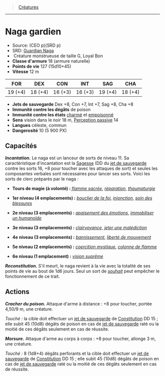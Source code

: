 ﻿---
!MonsterItem
Family: MonsterHD
Type: Créature monstrueuse
Size: G
Alignment: Loyal Bon
ArmorClass: 18 (armure naturelle)
HitPoints: 127 (15d10+45)
Speed: 12 m
Strength: 19 (+4)
Dexterity: 18 (+4)
Constitution: 16 (+3)
Intelligence: 16 (+3)
Wisdom: 19 (+4)
Charisma: 18 (+4)
SavingThrows: Dex +8, Con +7, Int +7, Sag +8, Cha +8
DamageImmunities: de poison
ConditionImmunities: '[charmé](hd_conditions_charme.md) et [empoisonné](hd_conditions_empoisonne.md)'
Senses: vision dans le noir 18 m, [Perception passive](hd_abilities_dexterity_perception_passive.md) 14
Languages: céleste, commun
Challenge: 10 (5 900 PX)
Id: monsters_hd.md#naga-gardien
ParentLink: monsters_hd.md#créatures
Name: Naga gardien
ParentName: Créatures
NameLevel: 1
AltName: '[Guardian Naga](srd_monsters_guardian_naga.md)'
Source: (CEO p)(SRD p)
Attributes:
  Name: Naga gardien
  Markdown: >+
    # <!--Name-->Naga gardien<!--/Name-->


    - Source: <!--Source-->(CEO p)(SRD p)<!--/Source-->

    - SRD: <!--AltName-->[Guardian Naga](srd_monsters_guardian_naga.md)<!--/AltName-->

    -  <!--Type-->Créature monstrueuse<!--/Type--> de taille <!--Size-->G<!--/Size-->, <!--Alignment-->Loyal Bon<!--/Alignment-->

    - **Classe d'armure** <!--ArmorClass-->18 (armure naturelle)<!--/ArmorClass-->

    - **Points de vie** <!--HitPoints-->127 (15d10+45)<!--/HitPoints-->

    - **Vitesse** <!--Speed-->12 m<!--/Speed-->


    |FOR|DEX|CON|INT|SAG|CHA|

    |---|---|---|---|---|---|

    |<!--Strength-->19 (+4)<!--/Strength-->|<!--Dexterity-->18 (+4)<!--/Dexterity-->|<!--Constitution-->16 (+3)<!--/Constitution-->|<!--Intelligence-->16 (+3)<!--/Intelligence-->|<!--Wisdom-->19 (+4)<!--/Wisdom-->|<!--Charisma-->18 (+4)<!--/Charisma-->|


    - **Jets de sauvegarde** <!--SavingThrows-->Dex +8, Con +7, Int +7, Sag +8, Cha +8<!--/SavingThrows-->

    - **Immunité contre les dégâts** <!--DamageImmunities-->de poison<!--/DamageImmunities-->

    - **Immunité contre les états** <!--ConditionImmunities-->[charmé](hd_conditions_charme.md) et [empoisonné](hd_conditions_empoisonne.md)<!--/ConditionImmunities-->

    - **Sens** <!--Senses-->vision dans le noir 18 m, [Perception passive](hd_abilities_dexterity_perception_passive.md) 14<!--/Senses-->

    - **Langues** <!--Languages-->céleste, commun<!--/Languages-->

    - **Dangerosité** <!--Challenge-->10 (5 900 PX)<!--/Challenge-->


    ## Capacités


    **_Incantation._** Le naga est un lanceur de sorts de niveau 11. Sa caractéristique d'incantation est la [Sagesse](hd_abilities_wisdom.md) (DD du [jet de sauvegarde](hd_abilities_jets_de_sauvegarde.md) contre les sorts 16, +8 pour toucher avec les attaques de sort) et seules les composantes verbales sont nécessaires pour lancer ses sorts. Voici les sorts de clerc préparés par le naga :


    * **Tours de magie (à volonté) :** _[flamme sacrée](hd_spells_flamme_sacree.md)_, _[réparation](hd_spells_reparation.md)_, _[thaumaturgie](hd_spells_thaumaturgie.md)_


    * **1er niveau (4 emplacements) :** _[bouclier de la foi](hd_spells_bouclier_de_la_foi.md)_, _[injonction](hd_spells_injonction.md)_, _[soin des blessures](hd_spells_soin_des_blessures.md)_


    * **2e niveau (3 emplacements) :** _[apaisement des émotions](hd_spells_apaisement_des_emotions.md)_, _[immobiliser un humanoïde](hd_spells_immobiliser_un_humanoide.md)_


    * **3e niveau (3 emplacements) :** _[clairvoyance](hd_spells_clairvoyance.md)_, _[jeter une malédiction](hd_spells_jeter_une_malediction.md)_


    * **4e niveau (3 emplacements) :** _[bannissement](hd_spells_bannissement.md)_, _[liberté de mouvement](hd_spells_liberte_de_mouvement.md)_


    * **5e niveau (2 emplacements) :** _[coercition mystique](hd_spells_coercition_mystique.md)_, _[colonne de flamme](hd_spells_colonne_de_flamme.md)_


    * **6e niveau (1 emplacement) :** _[vision suprême](hd_spells_vision_supreme.md)_


    **_Reconstitution._** S'il meurt, le naga revient à la vie avec la totalité de ses points de vie au bout de 1d6 jours. Seul un sort de _[souhait](hd_spells_souhait.md)_ peut empêcher le fonctionnement de ce trait.


    ## Actions


    **_Cracher du poison._** Attaque d'arme à distance : +8 pour toucher, portée 4,50/9 m, une créature.


    _Touché :_ la cible doit effectuer un [jet de sauvegarde](hd_abilities_jets_de_sauvegarde.md) de [Constitution](hd_abilities_constitution.md) DD 15 ; elle subit 45 (10d8) dégâts de poison en cas de [jet de sauvegarde](hd_abilities_jets_de_sauvegarde.md) raté ou la moitié de ces dégâts seulement en cas de réussite.


    **_Morsure._** Attaque d'arme au corps à corps : +8 pour toucher, allonge 3 m, une créature.


    _Touché :_ 8 (1d8+4) dégâts perforants et la cible doit effectuer un [jet de sauvegarde](hd_abilities_jets_de_sauvegarde.md) de [Constitution](hd_abilities_constitution.md) DD 15 ; elle subit 45 (10d8) dégâts de poison en cas de [jet de sauvegarde](hd_abilities_jets_de_sauvegarde.md) raté ou la moitié de ces dégâts seulement en cas de réussite.

  Source: (CEO p)(SRD p)
  AltName: '[Guardian Naga](srd_monsters_guardian_naga.md)'
  Type: Créature monstrueuse
  Size: G
  Alignment: Loyal Bon
  ArmorClass: 18 (armure naturelle)
  HitPoints: 127 (15d10+45)
  Speed: 12 m
  Strength: 19 (+4)
  Dexterity: 18 (+4)
  Constitution: 16 (+3)
  Intelligence: 16 (+3)
  Wisdom: 19 (+4)
  Charisma: 18 (+4)
  SavingThrows: Dex +8, Con +7, Int +7, Sag +8, Cha +8
  DamageImmunities: de poison
  ConditionImmunities: '[charmé](hd_conditions_charme.md) et [empoisonné](hd_conditions_empoisonne.md)'
  Senses: vision dans le noir 18 m, [Perception passive](hd_abilities_dexterity_perception_passive.md) 14
  Languages: céleste, commun
  Challenge: 10 (5 900 PX)
AttributesDictionary: >+
  Name: Naga gardien

  Markdown: >+

    # <!--Name-->Naga gardien<!--/Name-->





    - Source: <!--Source-->(CEO p)(SRD p)<!--/Source-->



    - SRD: <!--AltName-->[Guardian Naga](srd_monsters_guardian_naga.md)<!--/AltName-->



    -  <!--Type-->Créature monstrueuse<!--/Type--> de taille <!--Size-->G<!--/Size-->, <!--Alignment-->Loyal Bon<!--/Alignment-->



    - **Classe d'armure** <!--ArmorClass-->18 (armure naturelle)<!--/ArmorClass-->



    - **Points de vie** <!--HitPoints-->127 (15d10+45)<!--/HitPoints-->



    - **Vitesse** <!--Speed-->12 m<!--/Speed-->





    |FOR|DEX|CON|INT|SAG|CHA|



    |---|---|---|---|---|---|



    |<!--Strength-->19 (+4)<!--/Strength-->|<!--Dexterity-->18 (+4)<!--/Dexterity-->|<!--Constitution-->16 (+3)<!--/Constitution-->|<!--Intelligence-->16 (+3)<!--/Intelligence-->|<!--Wisdom-->19 (+4)<!--/Wisdom-->|<!--Charisma-->18 (+4)<!--/Charisma-->|





    - **Jets de sauvegarde** <!--SavingThrows-->Dex +8, Con +7, Int +7, Sag +8, Cha +8<!--/SavingThrows-->



    - **Immunité contre les dégâts** <!--DamageImmunities-->de poison<!--/DamageImmunities-->



    - **Immunité contre les états** <!--ConditionImmunities-->[charmé](hd_conditions_charme.md) et [empoisonné](hd_conditions_empoisonne.md)<!--/ConditionImmunities-->



    - **Sens** <!--Senses-->vision dans le noir 18 m, [Perception passive](hd_abilities_dexterity_perception_passive.md) 14<!--/Senses-->



    - **Langues** <!--Languages-->céleste, commun<!--/Languages-->



    - **Dangerosité** <!--Challenge-->10 (5 900 PX)<!--/Challenge-->





    ## Capacités





    **_Incantation._** Le naga est un lanceur de sorts de niveau 11. Sa caractéristique d'incantation est la [Sagesse](hd_abilities_wisdom.md) (DD du [jet de sauvegarde](hd_abilities_jets_de_sauvegarde.md) contre les sorts 16, +8 pour toucher avec les attaques de sort) et seules les composantes verbales sont nécessaires pour lancer ses sorts. Voici les sorts de clerc préparés par le naga :





    * **Tours de magie (à volonté) :** _[flamme sacrée](hd_spells_flamme_sacree.md)_, _[réparation](hd_spells_reparation.md)_, _[thaumaturgie](hd_spells_thaumaturgie.md)_





    * **1er niveau (4 emplacements) :** _[bouclier de la foi](hd_spells_bouclier_de_la_foi.md)_, _[injonction](hd_spells_injonction.md)_, _[soin des blessures](hd_spells_soin_des_blessures.md)_





    * **2e niveau (3 emplacements) :** _[apaisement des émotions](hd_spells_apaisement_des_emotions.md)_, _[immobiliser un humanoïde](hd_spells_immobiliser_un_humanoide.md)_





    * **3e niveau (3 emplacements) :** _[clairvoyance](hd_spells_clairvoyance.md)_, _[jeter une malédiction](hd_spells_jeter_une_malediction.md)_





    * **4e niveau (3 emplacements) :** _[bannissement](hd_spells_bannissement.md)_, _[liberté de mouvement](hd_spells_liberte_de_mouvement.md)_





    * **5e niveau (2 emplacements) :** _[coercition mystique](hd_spells_coercition_mystique.md)_, _[colonne de flamme](hd_spells_colonne_de_flamme.md)_





    * **6e niveau (1 emplacement) :** _[vision suprême](hd_spells_vision_supreme.md)_





    **_Reconstitution._** S'il meurt, le naga revient à la vie avec la totalité de ses points de vie au bout de 1d6 jours. Seul un sort de _[souhait](hd_spells_souhait.md)_ peut empêcher le fonctionnement de ce trait.





    ## Actions





    **_Cracher du poison._** Attaque d'arme à distance : +8 pour toucher, portée 4,50/9 m, une créature.





    _Touché :_ la cible doit effectuer un [jet de sauvegarde](hd_abilities_jets_de_sauvegarde.md) de [Constitution](hd_abilities_constitution.md) DD 15 ; elle subit 45 (10d8) dégâts de poison en cas de [jet de sauvegarde](hd_abilities_jets_de_sauvegarde.md) raté ou la moitié de ces dégâts seulement en cas de réussite.





    **_Morsure._** Attaque d'arme au corps à corps : +8 pour toucher, allonge 3 m, une créature.





    _Touché :_ 8 (1d8+4) dégâts perforants et la cible doit effectuer un [jet de sauvegarde](hd_abilities_jets_de_sauvegarde.md) de [Constitution](hd_abilities_constitution.md) DD 15 ; elle subit 45 (10d8) dégâts de poison en cas de [jet de sauvegarde](hd_abilities_jets_de_sauvegarde.md) raté ou la moitié de ces dégâts seulement en cas de réussite.



  Source: (CEO p)(SRD p)

  AltName: '[Guardian Naga](srd_monsters_guardian_naga.md)'

  Type: Créature monstrueuse

  Size: G

  Alignment: Loyal Bon

  ArmorClass: 18 (armure naturelle)

  HitPoints: 127 (15d10+45)

  Speed: 12 m

  Strength: 19 (+4)

  Dexterity: 18 (+4)

  Constitution: 16 (+3)

  Intelligence: 16 (+3)

  Wisdom: 19 (+4)

  Charisma: 18 (+4)

  SavingThrows: Dex +8, Con +7, Int +7, Sag +8, Cha +8

  DamageImmunities: de poison

  ConditionImmunities: '[charmé](hd_conditions_charme.md) et [empoisonné](hd_conditions_empoisonne.md)'

  Senses: vision dans le noir 18 m, [Perception passive](hd_abilities_dexterity_perception_passive.md) 14

  Languages: céleste, commun

  Challenge: 10 (5 900 PX)

---
> [Créatures](hd_monsters.md)

---

# Naga gardien

- Source: (CEO p)(SRD p)
- SRD: [Guardian Naga](srd_monsters_guardian_naga.md)
-  Créature monstrueuse de taille G, Loyal Bon
- **Classe d'armure** 18 (armure naturelle)
- **Points de vie** 127 (15d10+45)
- **Vitesse** 12 m

|FOR|DEX|CON|INT|SAG|CHA|
|---|---|---|---|---|---|
|19 (+4)|18 (+4)|16 (+3)|16 (+3)|19 (+4)|18 (+4)|

- **Jets de sauvegarde** Dex +8, Con +7, Int +7, Sag +8, Cha +8
- **Immunité contre les dégâts** de poison
- **Immunité contre les états** [charmé](hd_conditions_charme.md) et [empoisonné](hd_conditions_empoisonne.md)
- **Sens** vision dans le noir 18 m, [Perception passive](hd_abilities_dexterity_perception_passive.md) 14
- **Langues** céleste, commun
- **Dangerosité** 10 (5 900 PX)

## Capacités

**_Incantation._** Le naga est un lanceur de sorts de niveau 11. Sa caractéristique d'incantation est la [Sagesse](hd_abilities_wisdom.md) (DD du [jet de sauvegarde](hd_abilities_jets_de_sauvegarde.md) contre les sorts 16, +8 pour toucher avec les attaques de sort) et seules les composantes verbales sont nécessaires pour lancer ses sorts. Voici les sorts de clerc préparés par le naga :

* **Tours de magie (à volonté) :** _[flamme sacrée](hd_spells_flamme_sacree.md)_, _[réparation](hd_spells_reparation.md)_, _[thaumaturgie](hd_spells_thaumaturgie.md)_

* **1er niveau (4 emplacements) :** _[bouclier de la foi](hd_spells_bouclier_de_la_foi.md)_, _[injonction](hd_spells_injonction.md)_, _[soin des blessures](hd_spells_soin_des_blessures.md)_

* **2e niveau (3 emplacements) :** _[apaisement des émotions](hd_spells_apaisement_des_emotions.md)_, _[immobiliser un humanoïde](hd_spells_immobiliser_un_humanoide.md)_

* **3e niveau (3 emplacements) :** _[clairvoyance](hd_spells_clairvoyance.md)_, _[jeter une malédiction](hd_spells_jeter_une_malediction.md)_

* **4e niveau (3 emplacements) :** _[bannissement](hd_spells_bannissement.md)_, _[liberté de mouvement](hd_spells_liberte_de_mouvement.md)_

* **5e niveau (2 emplacements) :** _[coercition mystique](hd_spells_coercition_mystique.md)_, _[colonne de flamme](hd_spells_colonne_de_flamme.md)_

* **6e niveau (1 emplacement) :** _[vision suprême](hd_spells_vision_supreme.md)_

**_Reconstitution._** S'il meurt, le naga revient à la vie avec la totalité de ses points de vie au bout de 1d6 jours. Seul un sort de _[souhait](hd_spells_souhait.md)_ peut empêcher le fonctionnement de ce trait.

## Actions

**_Cracher du poison._** Attaque d'arme à distance : +8 pour toucher, portée 4,50/9 m, une créature.

_Touché :_ la cible doit effectuer un [jet de sauvegarde](hd_abilities_jets_de_sauvegarde.md) de [Constitution](hd_abilities_constitution.md) DD 15 ; elle subit 45 (10d8) dégâts de poison en cas de [jet de sauvegarde](hd_abilities_jets_de_sauvegarde.md) raté ou la moitié de ces dégâts seulement en cas de réussite.

**_Morsure._** Attaque d'arme au corps à corps : +8 pour toucher, allonge 3 m, une créature.

_Touché :_ 8 (1d8+4) dégâts perforants et la cible doit effectuer un [jet de sauvegarde](hd_abilities_jets_de_sauvegarde.md) de [Constitution](hd_abilities_constitution.md) DD 15 ; elle subit 45 (10d8) dégâts de poison en cas de [jet de sauvegarde](hd_abilities_jets_de_sauvegarde.md) raté ou la moitié de ces dégâts seulement en cas de réussite.

